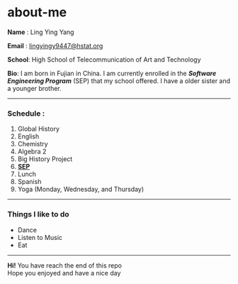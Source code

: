 # about-me
**Name**  : Ling Ying Yang 

**Email** : lingyingy9447@hstat.org 

**School**: High School of Telecommunication of Art and Technology

**Bio**: I am born in Fujian in China. I am currently enrolled in the **_Software Engineering Program_** (SEP) that my school offered. I have a older sister and a younger brother. 
 
 
- - -

### Schedule : 
1. Global History 
2. English 
3. Chemistry 
4.  Algebra 2 
5.  Big History Project 
6. [**SEP**](https://hstatsep.github.io/)
7. Lunch 
8.  Spanish 
9. Yoga (Monday, Wednesday, and Thursday)

- - -

### Things I like to do 
* Dance 
* Listen to Music 
* Eat 

- - - 

**Hi!** You have reach the end of this repo  
Hope you enjoyed and have a nice day

